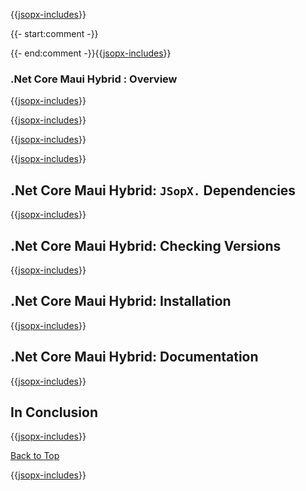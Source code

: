 ﻿{{[jsopx-includes](./DocsX/AllGlobal/Master/Includes/Content/Template/Technologies/NetCoreMauiHybrid/Header.md)}}

{{- start:comment -}}
<!-- START JSOPX NOVA DOCX HEADER
group: 'Technologies'
subGroup: '.Net Core Maui Hybrid'
isDraft: true
isProductionReady: true
toc: true
END JSOPX NOVA DOCX HEADER -->
{{- end:comment -}}{{[jsopx-includes](./DocsX/AllGlobal/Master/Includes/Content/Common/Draft-Notice.md)}}

### .Net Core Maui Hybrid : Overview

{{[jsopx-includes](./DocsX/AllGlobal/Master/Includes/Content/Template/Technologies/NetCoreMauiHybrid/Overview.md)}}

{{[jsopx-includes](./DocsX/AllGlobal/Master/Includes/Content/Common/Current-Phase.md)}}

{{[jsopx-includes](./DocsX/AllGlobal/Master/Includes/Content/Template/Technologies/NetCoreMauiHybrid/BodyContent.md)}}

{{[jsopx-includes](./DocsX/AllGlobal/Master/Includes/Content/Common/Alerts-Current.md)}}


## .Net Core Maui Hybrid: `JSopX.` Dependencies

{{[jsopx-includes](./DocsX/AllGlobal/Master/Includes/Content/Template/Technologies/NetCoreMauiHybrid/JsopxDependencies.md)}}


## .Net Core Maui Hybrid: Checking Versions

{{[jsopx-includes](./DocsX/AllGlobal/Master/Includes/Content/Template/Technologies/NetCoreMauiHybrid/CheckingVersions.md)}}


## .Net Core Maui Hybrid: Installation

{{[jsopx-includes](./DocsX/AllGlobal/Master/Includes/Content/Template/Technologies/NetCoreMauiHybrid/Installation.md)}}

## .Net Core Maui Hybrid: Documentation

{{[jsopx-includes](./DocsX/AllGlobal/Master/Includes/Content/Template/Technologies/NetCoreMauiHybrid/Documentation.md)}}

## In Conclusion

{{[jsopx-includes](./DocsX/AllGlobal/Master/Includes/Content/Template/Technologies/NetCoreMauiHybrid/InConclusion.md)}}

[Back to Top](#table-of-contents)

{{[jsopx-includes](./DocsX/AllGlobal/Master/Includes/Layout/Footer.md)}}